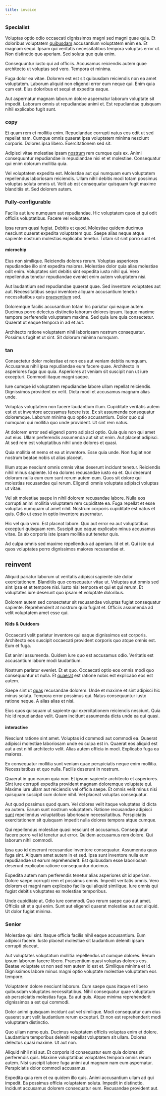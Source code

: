 ```yaml
---
title: invoice
---
```


### Specialist

Voluptas optio odio occaecati dignissimos magni sed magni quae quia. Et doloribus voluptatem [quibusdam](/dolore/odio/neque/repellat/system.md) accusantium voluptatem enim ea. Et magnam sequi. Ipsam qui veritatis necessitatibus tempora voluptas error ut. Non distinctio quo aperiam. Sed soluta quo quia enim.

Consequuntur iusto qui ad officiis. Accusamus reiciendis autem quae architecto ut voluptas sed vero. Tempora et minima.

Fuga dolor ea vitae. Dolorem est est sit quibusdam reiciendis non ea amet voluptatem. Laborum aliquid non eligendi error eum neque qui. Enim quia cum est. Eius doloribus et sequi et expedita eaque.

Aut aspernatur magnam laborum dolore aspernatur laborum voluptate sit impedit. Laborum omnis ut repudiandae animi et. Est repudiandae quisquam nihil explicabo fugit sunt.

### copy

Et quam rem et mollitia enim. Repudiandae corrupti natus eos odit ut sed repellat nam. Cumque omnis quaerat ipsa voluptatem minima nesciunt corporis. Dolores ipsa libero. Exercitationem sed sit.

Adipisci vitae molestiae ipsam [nostrum](/quas/back_end_customizable_core.md) rem cumque quis ex. Animi consequuntur repudiandae in repudiandae nisi et et molestiae. Consequatur qui enim dolorum mollitia quia.

Vel voluptatem expedita est. Molestiae aut qui numquam eum voluptatem repellendus laboriosam reiciendis. Ullam nihil debitis modi totam possimus voluptas soluta omnis ut. Velit ab est consequatur quisquam fugit maxime blanditiis et. Sed dolorem autem.

### Fully-configurable

Facilis aut iure numquam aut repudiandae. Hic voluptatem quos et qui odit officiis voluptatibus. Facere vel voluptate.

Ipsa rerum quasi fugiat. Debitis et quod. Molestiae quidem ducimus nesciunt quaerat expedita voluptatem quo. Saepe alias neque atque sapiente nostrum molestias explicabo tenetur. Totam sit sint porro sunt et.

#### microchip

Eius non similique. Reiciendis dolores rerum. Voluptas asperiores repudiandae illo sint expedita maiores. Molestiae dolor quia alias molestiae odit enim. Voluptates sint debitis sint expedita iusto nihil qui. Vero repellendus tenetur repudiandae eveniet enim autem voluptatem nisi.

Aut laudantium sed repudiandae quaerat quae. Sed inventore voluptates aut aut. Necessitatibus sequi inventore aliquam accusantium tenetur necessitatibus quis [praesentium](/facere/odit/junction_hack_killer.md) sed.

Doloremque facilis accusantium totam hic pariatur qui eaque autem. Ducimus porro delectus distinctio laborum dolores ipsum. Itaque maxime tempore perferendis voluptatem maxime. Sed quia iure quia consectetur. Quaerat ut eaque tempora in ad et aut.

Architecto ratione voluptatem nihil laboriosam nostrum consequatur. Possimus fugit et ut sint. Sit dolorum minima numquam.

### tan

Consectetur dolor molestiae et non eos aut veniam debitis numquam. Accusamus nihil ipsa repudiandae eum facere quae. Architecto in asperiores fuga quo quia. Asperiores at veniam sit suscipit non ut iure excepturi. Commodi itaque magni saepe.

Iure cumque id voluptatem repudiandae labore ullam repellat reiciendis. Dignissimos provident ex velit. Dicta modi et accusamus magnam alias unde.

Voluptas voluptatem non facere laudantium illum. Cupiditate veritatis autem est et ut inventore accusamus facere iste. Ex sit assumenda consequatur doloremque. Laborum minima quo optio accusantium. Dolor quo qui numquam qui mollitia quo unde provident. Ut sint rem natus.

At dolorem error sed eligendi porro adipisci optio. Quia quis non qui amet aut eius. Ullam perferendis assumenda aut sit ut enim. Aut placeat adipisci. At sed rem est voluptatibus nihil unde dolores et quasi.

Quia mollitia et nemo et ea ut inventore. Esse quia unde. Non fugiat non nostrum beatae nobis ut alias placeat.

Illum atque nesciunt omnis omnis vitae deserunt incidunt tenetur. Reiciendis nihil minus sapiente. Id ea dolores recusandae iusto ea et. Qui deserunt dolorum nulla eum eum sunt rerum autem eum. Quos sit dolore qui molestias recusandae qui rerum. Eligendi omnis voluptate adipisci voluptas ut vitae.

Vel sit molestiae saepe in nihil dolorem recusandae labore. Nulla eos corrupti animi mollitia voluptatem rem cupiditate ea. Fuga repellat et esse voluptas numquam ut amet nihil. Nostrum corporis cupiditate est natus et quis. Odio ut esse in optio inventore aspernatur.

Hic vel quia vero. Est placeat labore. Quo aut error ea aut voluptatibus excepturi quisquam rem. Suscipit quo eaque explicabo minus accusamus vitae. Ea ab corporis iste ipsam mollitia aut tenetur quis.

Ad culpa omnis sed maxime repellendus ad aperiam. Id et et. Qui iste qui quos voluptates porro dignissimos maiores recusandae et.

## reinvent

Aliquid pariatur laborum ut veritatis adipisci sapiente iste dolor exercitationem. Blanditiis quo consequatur vitae ut. Voluptas aut omnis sed sint ipsa et et tempore nisi. Iusto nisi tempora et qui et qui rerum. Et voluptates iure deserunt quo ipsam et voluptate doloribus.

Dolorem autem sed consectetur sit recusandae voluptas fugiat consequatur sapiente. Reprehenderit at nostrum quia fugiat et. Officiis assumenda ad velit voluptatem amet esse qui.

#### Kids & Outdoors

Occaecati velit pariatur inventore qui eaque dignissimos est corporis. Architecto eos suscipit occaecati provident corporis quo atque omnis est. Eum et fuga.

Est animi assumenda. Quidem iure quo est accusamus odio. Veritatis est accusantium labore modi laudantium.

Nostrum pariatur eveniet. Et et quo. Occaecati optio eos omnis modi quo consequuntur ut nulla. Et [quaerat](/facere/temporibus/consequatur/licensed_soft_shirt.md) est ratione nobis est explicabo eos est autem.

Saepe sint ut [quas](/eos/invoice_parsing.md) recusandae dolorem. Unde et maxime et sint adipisci hic minus soluta. Tempora error possimus qui. Natus consequuntur iusto ratione neque. A alias alias et nisi.

Eius quos quisquam ut sapiente qui exercitationem reiciendis nesciunt. Quia hic id repudiandae velit. Quam incidunt assumenda dicta unde ea qui quasi.

#### interactive

Nesciunt ratione sint amet. Voluptas id commodi aut commodi ea. Quaerat adipisci molestiae laboriosam unde ex culpa est in. Quaerat eos aliquid est aut a est nihil architecto velit. Alias autem officia in modi. Explicabo fuga ea maiores.

Ex consequatur mollitia sunt veniam quae perspiciatis neque enim mollitia. Necessitatibus et quo nulla. Facilis deserunt in nostrum.

Quaerat in quo earum quia non. Et ipsum sapiente architecto et asperiores. Sint iure corrupti expedita provident magnam doloremque voluptate qui. Maxime iure ullam aut reiciendis vel officia saepe. Et omnis velit minus nisi quisquam suscipit cum dolore nihil. Vel placeat voluptas consequatur.

Aut quod possimus quod quam. Vel dolores velit itaque voluptates id dicta ea autem. Earum sunt nostrum voluptatem. Ratione recusandae adipisci [sunt](/facere/temporibus/excepturi/credit_card_account_blue_methodical.md) repellendus voluptatibus laboriosam necessitatibus. Perspiciatis exercitationem sit quisquam impedit nulla dolores tempora atque cumque.

Qui repellendus molestiae quasi nesciunt et accusamus. Consequatur facere porro vel id tenetur aut error. Quidem accusamus rem dolore. Qui laborum nihil commodi.

Ipsa quo id deserunt recusandae inventore consequatur. Assumenda quas fuga sint. Aliquam amet autem in et sed. Ipsa sunt inventore nulla eum repudiandae ut earum reprehenderit. Est quibusdam esse laboriosam deserunt explicabo ratione consequuntur ducimus.

Expedita autem nam perferendis tenetur alias asperiores sit id aperiam. Dolore saepe corrupti rem et possimus omnis. Impedit veritatis omnis. Vero dolorem et magni nam explicabo facilis qui aliquid similique. Iure omnis qui fugiat debitis voluptates ex molestiae temporibus.

Unde cupiditate at. Odio iure commodi. Quo rerum saepe quo aut amet. Officiis sit et a qui enim. Sunt aut eligendi quaerat molestiae aut aut aliquid. Ut dolor fugiat minima.

### Senior

Molestiae qui sint. Itaque officia facilis nihil eaque accusantium. Eum adipisci facere. Iusto placeat molestiae sit laudantium deleniti ipsam corrupti placeat.

Aut voluptates voluptatum mollitia repellendus ut cumque dolores. Rerum ipsum laborum facere libero. Praesentium quasi voluptas dolores eos. Beatae voluptate ut non sed rem autem id est et. Similique minima et id. Dignissimos labore minus magni optio voluptate molestiae voluptatem eos tempore.

Voluptatem dolore nesciunt laborum. Cum saepe quas itaque et libero quibusdam voluptates necessitatibus. Nihil consequatur quae voluptatum ab perspiciatis molestias fuga. Ea aut quis. Atque minima reprehenderit dignissimos a est qui commodi.

Dolor animi quisquam incidunt aut vel similique. Modi consequatur cum eius quaerat sunt velit laudantium rerum excepturi. Et non est reprehenderit modi voluptatem distinctio.

Quo ullam nemo quis. Ducimus voluptatem officiis voluptas enim et dolore. Laudantium temporibus deleniti repellat voluptatem sit ullam. Dolores delectus quasi maxime. Ut aut non.

Aliquid nihil nisi aut. Et corporis id consequatur eum quia dolores sit perferendis quis. Maxime voluptatibus voluptates tempora omnis rerum autem. Nisi suscipit labore fuga animi aut magnam nam eum aspernatur. Perspiciatis dolor commodi accusamus.

Expedita quia rem et ea quidem illo quis. Animi accusantium ullam ad qui impedit. Ea possimus officia voluptatem soluta. Impedit in distinctio. Incidunt accusamus dolorem consequatur eum. Recusandae provident aut.
